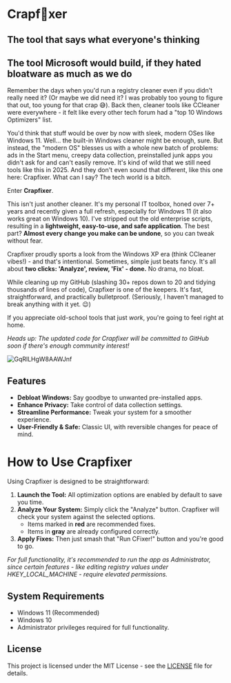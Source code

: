 # Crapf🧼xer

## The tool that says what everyone's thinking

## The tool Microsoft would build, if they hated bloatware as much as we do

Remember the days when you'd run a registry cleaner even if you didn't really need it? (Or maybe we did need it? I was probably too young to figure that out, too young for that crap 😅).
Back then, cleaner tools like CCleaner were everywhere - it felt like every other tech forum had a "top 10 Windows Optimizers" list.

You'd think that stuff would be over by now with sleek, modern OSes like Windows 11. Well... the built-in Windows cleaner might be enough, sure.
But instead, the "modern OS" blesses us with a whole new batch of problems: ads in the Start menu, creepy data collection, preinstalled junk apps you didn't ask for and can't easily remove.
It's kind of wild that we still need tools like this in 2025. And they don't even sound that different, like this one here: Crapfixer.
What can I say? The tech world is a bitch.

Enter **Crapfixer**.

This isn't just another cleaner. It's my personal IT toolbox, honed over 7+ years and recently given a full refresh, especially for Windows 11 (it also works great on Windows 10). I've stripped out the old enterprise scripts, resulting in a **lightweight, easy-to-use, and safe application**. The best part? **Almost every change you make can be undone**, so you can tweak without fear.

Crapfixer proudly sports a look from the Windows XP era (think CCleaner vibes!) - and that's intentional. Sometimes, simple just beats fancy. It's all about **two clicks: 'Analyze', review, 'Fix' - done.** No drama, no bloat.

While cleaning up my GitHub (slashing 30+ repos down to 20 and tidying thousands of lines of code), Crapfixer is one of the keepers. It's fast, straightforward, and practically bulletproof. (Seriously, I haven't managed to break anything with it yet. 😉)

If you appreciate old-school tools that just _work_, you're going to feel right at home.

_Heads up: The updated code for Crapfixer will be committed to GitHub soon if there's enough community interest!_

![GqRlLHgW8AAWJnf](https://github.com/user-attachments/assets/15a259e7-0397-4750-8d67-56408a878f0f)

## Features

- **Debloat Windows:** Say goodbye to unwanted pre-installed apps.
- **Enhance Privacy:** Take control of data collection settings.
- **Streamline Performance:** Tweak your system for a smoother experience.
- **User-Friendly & Safe:** Classic UI, with reversible changes for peace of mind.

# How to Use Crapfixer

Using Crapfixer is designed to be straightforward:

1. **Launch the Tool:** All optimization options are enabled by default to save you time.
2. **Analyze Your System:** Simply click the "Analyze" button. Crapfixer will check your system against the selected options.
   - Items marked in **red** are recommended fixes.
   - Items in **gray** are already configured correctly.
3. **Apply Fixes:** Then just smash that "Run CFixer!" button and you're good to go.

_For full functionality, it's recommended to run the app as Administrator, since certain features - like editing registry values under HKEY_LOCAL_MACHINE - require elevated permissions._

## System Requirements

- Windows 11 (Recommended)
- Windows 10
- Administrator privileges required for full functionality.

## License

This project is licensed under the MIT License - see the [LICENSE](./LICENSE) file for details.
